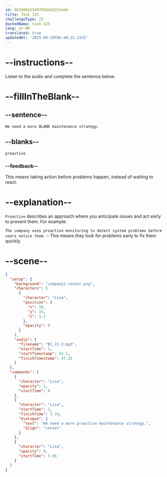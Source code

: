 ```yaml
---
id: 683908e53497658da522e4e0
title: Task 125
challengeType: 22
dashedName: task-125
lang: pt-BR
translated: true
updatedAt: '2025-09-29T05:49:21.133Z'
---
```


<!-- (Audio) Lisa: We need a more proactive maintenance strategy. -->

# --instructions--

Listen to the audio and complete the sentence below.

# --fillInTheBlank--

## --sentence--

`We need a more BLANK maintenance strategy.`

## --blanks--

`proactive`

### --feedback--

This means taking action before problems happen, instead of waiting to react.

# --explanation--

`Proactive` describes an approach where you anticipate issues and act early to prevent them. For example:

`The company uses proactive monitoring to detect system problems before users notice them.` – This means they look for problems early to fix them quickly.

# --scene--

```json
{
  "setup": {
    "background": "company2-center.png",
    "characters": [
      {
        "character": "Lisa",
        "position": {
          "x": 50,
          "y": 15,
          "z": 1.2
        },
        "opacity": 0
      }
    ],
    "audio": {
      "filename": "B1_21-3.mp3",
      "startTime": 1,
      "startTimestamp": 45.1,
      "finishTimestamp": 47.26
    }
  },
  "commands": [
    {
      "character": "Lisa",
      "opacity": 1,
      "startTime": 0
    },
    {
      "character": "Lisa",
      "startTime": 1,
      "finishTime": 3.16,
      "dialogue": {
        "text": "We need a more proactive maintenance strategy.",
        "align": "center"
      }
    },
    {
      "character": "Lisa",
      "opacity": 0,
      "startTime": 3.66
    }
  ]
}
```
